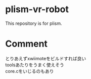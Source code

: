# plism-vr-robot
This repository is for plism.

# Comment
とりあえずxwiimoteをビルドすれば良い  
toolsあたりをうまく使えそう  
core.cをいじるのもあり



